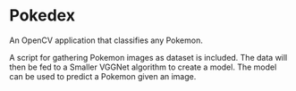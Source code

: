 # Pokedex

An OpenCV application that classifies any Pokemon.

A script for gathering Pokemon images as dataset is included. The data will then be fed to a Smaller VGGNet algorithm to create a model. The model can be used to predict a Pokemon given an image.

